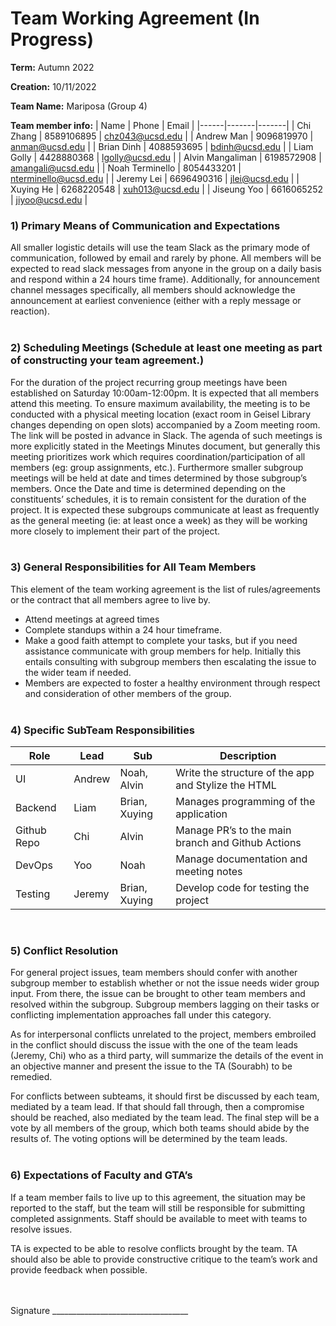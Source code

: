 # Team Working Agreement (In Progress)

**Term:** Autumn 2022

**Creation:** 10/11/2022

**Team Name:** Mariposa (Group 4)

**Team member info:**
| Name | Phone | Email |
|------|-------|-------|
| Chi Zhang | 8589106895 | chz043@ucsd.edu |
| Andrew Man | 9096819970 | anman@ucsd.edu |
| Brian Dinh | 4088593695 | bdinh@ucsd.edu |
| Liam Golly | 4428880368 | lgolly@ucsd.edu |
| Alvin Mangaliman | 6198572908 | amangali@ucsd.edu |
| Noah Terminello | 8054433201 | nterminello@ucsd.edu |
| Jeremy Lei | 6696490316 | jlei@ucsd.edu |
| Xuying He | 6268220548 | xuh013@ucsd.edu |
| Jiseung Yoo | 6616065252 | jiyoo@ucsd.edu |
<br>

### 1) Primary Means of Communication and Expectations

All smaller logistic details will use the team Slack as the primary mode of communication, followed by email and rarely by phone. All members will be expected to read slack messages from anyone in the group on a daily basis and respond within a 24 hours time frame). Additionally, for announcement channel messages specifically, all members should acknowledge the announcement at earliest convenience (either with a reply message or reaction).
<br><br>

### 2) Scheduling Meetings (Schedule at least one meeting as part of constructing your team agreement.)

For the duration of the project recurring group meetings have been established on Saturday 10:00am-12:00pm. It is expected that all members attend this meeting. To ensure maximum availability, the meeting is to be conducted with a physical meeting location (exact room in Geisel Library changes depending on open slots) accompanied by a Zoom meeting room. The link will be posted in advance in Slack. The agenda of such meetings is more explicitly stated in the Meetings Minutes document, but generally this meeting prioritizes work which requires coordination/participation of all members (eg: group assignments, etc.).
Furthermore smaller subgroup meetings will be held at date and times determined by those subgroup’s members. Once the Date and time is determined depending on the constituents’ schedules, it is to remain consistent for the duration of the project. It is expected these subgroups communicate at least as frequently as the general meeting (ie: at least once a week) as they will be working more closely to implement their part of the project.
<br><br>

### 3) General Responsibilities for All Team Members

This element of the team working agreement is the list of rules/agreements or the contract that all members agree to live by.

- Attend meetings at agreed times 
- Complete standups within a 24 hour timeframe. 
- Make a good faith attempt to complete your tasks, but if you need assistance communicate with group members for help. Initially this entails consulting with subgroup members then escalating the issue to the wider team if needed.  
- Members are expected to foster a healthy environment through respect and consideration of other members of the group. 
<br><br>

### 4) Specific SubTeam Responsibilities

| Role | Lead | Sub | Description |
|------|------|-----|-------------|
| UI | Andrew | Noah, Alvin | Write the structure of the app and Stylize the HTML |
| Backend | Liam | Brian, Xuying | Manages programming of the application |
| Github Repo | Chi | Alvin | Manage PR’s to the main branch and Github Actions |
| DevOps | Yoo | Noah | Manage documentation and meeting notes |
| Testing | Jeremy | Brian, Xuying | Develop code for testing the project |
<br>

### 5) Conflict Resolution

For general project issues, team members should confer with another subgroup member to establish whether or not the issue needs wider group input. From there, the issue can be brought to other team members and resolved within the subgroup. Subgroup members lagging on their tasks or conflicting implementation approaches fall under this category.

As for interpersonal conflicts unrelated to the project, members embroiled in the conflict should discuss the issue with the one of the team leads (Jeremy, Chi) who as a third party, will summarize the details of the event in an objective manner and present the issue to the TA (Sourabh) to be remedied. 

For conflicts between subteams, it should first be discussed by each team, mediated by a team lead. If that should fall through, then a compromise should be reached, also mediated by the team lead. The final step will be a vote by all members of the group, which both teams should abide by the results of. The voting options will be determined by the team leads.
<br><br>

### 6) Expectations of Faculty and GTA’s

If a team member fails to live up to this agreement, the situation may be reported to the staff, but the team will still be responsible for submitting completed assignments. Staff should be available to meet with teams to resolve issues.

TA is expected to be able to resolve conflicts brought by the team. TA should also be able to provide constructive critique to the team’s work and provide feedback when possible.
<br><br><br>

Signature	__________________________________

